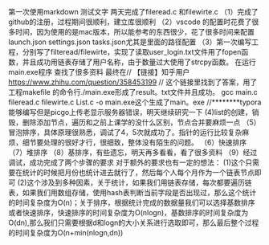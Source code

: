 第一次使用markdown 测试文字
两天完成了fileread.c 和filewirte.c
（1）完成了github的注册，过程期间很顺利，建立库很顺利
（2）vscode 的配置时花费了很多时间，因为使用的是mac版本，所以能参考的东西很少，花了很多时间来配置launch.json settings.json tasks.json尤其是里面的路径配置
（3）第一次编写工程，分别写了filteread/filewirte，实现了读取user_login.txt文件用了fopen函数，并且成功用链表存储了用户名称，由于数量过大使用了strcpy函数。
在运行main.exe程序
查找了很多资料
最终在//
【链接】知乎用户
https://www.zhihu.com/question/358453199
//
这个链接里找到了答案，用了工程makefile 的命令行./main.exe形成了result。txt文件并且成功。
gcc main.c fileread.c filewirte.c List.c -o main.exe这个生成了main。exe
//********typora能够编写但是picgo上传老显示服务器错误，明天继续研究一下
(4)list的创建，销毁，删除添加节点，遍历和之前上课学的没什么区别，节点合并要麻烦一点
（5）冒泡排序，具体原理很熟悉，调试了4，5次就成功了。指针的运行比较复杂麻烦，细节要处理的很好才行，很细致，整体没有陌生的问题。
（6）快速排序
（7）堆排序
（8）基排序，有些遗忘，明天再多看看，看了很多资料
（9）经过调试，成功完成了两个步骤的要求
对于额外的要求也有一定的想法：
(1)这个只需要在统计的时候把月份也统计进去就行了，然后每个人每个月作为一个链表节点即可
(2)这个涉及到多种因素，关于统计，如果我们用链表存储，每次都要遍历链表，如果我们用数组存储，使用hash表判断当前字段是否出现过，那么这个统计的时间复杂度为O(n)；关于排序，根据统计完成的数据量我们可以选择基数排序或者快速排序，快速排序的时间复杂度为O(nlogn)，基数排序的时间复杂度为O(dn),那么我们只需要根据d和logn的大小关系进行选取即可，那么最后整个过程的时间复杂度为O(n+min(nlogn,dn))